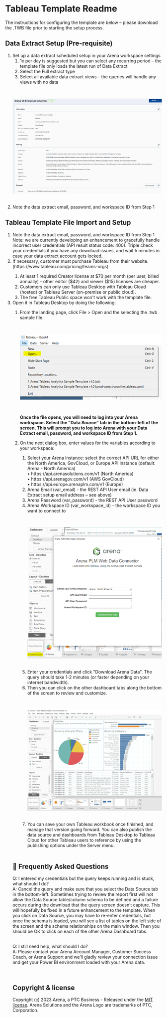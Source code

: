 # Tableau Template Readme

The instructions for configuring the template are below – please download the .TWB file prior to starting the setup process.

## Data Extract Setup (Pre-requisite)
<ol type="1">
<li>Set up a data extract scheduled setup in your Arena workspace settings 
<ol><li>1x per day is suggested but you can select any recurring period – the template file only loads the latest run of Data Extract </li>
<li>Select the Full extract type </li>
<li>Select all available data extract views – the queries will handle any views with no data </li></ol></li>

&nbsp;
<p align="center">
    <img src="https://github.com/ptc-arena/.github/blob/main/Arena_Analytics_SS2.png" alt="Arena Analytics">
</p>
&nbsp;

<li>Note the data extract email, password, and workspace ID from Step 1 </li></ol>

## Tableau Template File Import and Setup
<ol type="1">
<li>Note the data extract email, password, and workspace ID from Step 1<br>
  Note: we are currently developing an enhancement to gracefully handle incorrect user credentials (API result status code: 400). 
  Triple check your credentials if you have any download issues, and wait 5 minutes in case your data extract account gets locked. </li>
<li>If necessary, customer must purchase Tableau from their website. (https://www.tableau.com/pricing/teams-orgs)</li>
  <ol><li> At least 1 required Creator license at $70 per month (per user, billed annually) - other editor ($42) and viewer ($15) licenses are cheaper.</li>
    <li>Customers can only use Tableau Desktop with Tableau Cloud (hosted) or Tableau Server (on-premise or public cloud).</li>
    <li>The free Tableau Public space won't work with the template file. </li></ol>
  
 <li>Open it in Tableau Desktop by doing the following:</li> 
  <ol><li>From the landing page, click File > Open and the selecting the .twb sample file.

&nbsp;
<p align="center">
    <img src="https://github.com/ptc-arena/.github/blob/main/Tableau_SS1.png" alt="Arena Analytics">
</p>
&nbsp;</li>
    
  <b>Once the file opens, you will need to log into your Arena workspace. Select the "Data Source" tab in the bottom-left of the screen. This will prompt you to log into Arena with your Data Extract email, password, and workspace ID from Step 1.</b>
   <li>On the next dialog box, enter values for the variables according to your workspace:</li>
         <ol><li>Select your Arena Instance: select the correct API URL for either the North America, GovCloud, or Europe API instance (default: Arena - North America)<br>
        •	https://api.arenasolutions.com/v1 (North America)<br>
        •	https://api.arenagov.com/v1 (AWS GovCloud)<br>
        •	https://api.europe.arenaplm.com/v1 (Europe)</li>
            <li>Arena Email (var_email) - the REST API User email (ie. Data Extract setup email address – see above)</li>
            <li>Arena Password (var_password) - the REST API User password</li>
            <li>Arena Workspace ID (var_workspace_id) - the workspace ID you want to connect to</li>

&nbsp; 
<p align="center">
    <img src="https://github.com/ptc-arena/.github/blob/main/Tableau_SS2.png" alt="Arena Analytics">
</p>
&nbsp;  
   
   <li>Enter your credentials and click "Download Arena Data". The query should take 1-2 minutes (or faster depending on your internet bandwidth).</li>
   <li>Then you can click on the other dashboard tabs along the bottom of the screen to review and customize.</li>
 
&nbsp;
<p align="center">
    <img src="https://github.com/ptc-arena/.github/blob/main/Tableau_SS3.png" alt="Arena Analytics">
</p>
&nbsp;

 <li>You can save your own Tableau workbook once finished, and manage that version going forward. You can also publish the data source and dashboards from 
    Tableau Desktop to Tableau Cloud for other Tableau users to reference by using the publishing options under the Server menu. </li>
        </ol>

</ol><br>
  
## 👋 Frequently Asked Questions
Q: I entered my credentials but the query keeps running and is stuck, what should I do?<br>
A: Cancel the query and make sure that you select the Data Source tab in the bottom-left. Sometimes trying to review the report first will not allow the Data Source table/column schema to be defined and a failure occurs during the download that the query screen doesn’t capture. This will hopefully be fixed in a future enhancement to the template. When you click on Data Source, you may have to re-enter credentials, but once the schema is loaded, you will see a list of tables on the left side of the screen and the schema relationships on the main window. 
  Then you should be OK to click on each of the other Arena Dashboard tabs.
<br><br>

Q: I still need help, what should I do?<br>
A: Please contact your Arena Account Manager, Customer Success Coach, or Arena Support and we’ll gladly review your connection issue and get your Power BI environment loaded with your Arena data.

<br>

## Copyright & license

Copyright (c) 2023 Arena, a PTC Business - Released under the [MIT license](LICENSE). Arena Solutions and the Arena Logo are trademarks of PTC, Corporation.
